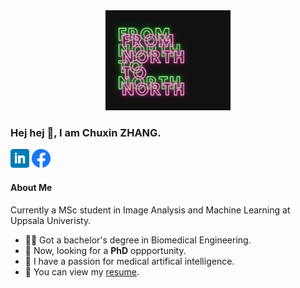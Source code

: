 
<div id="header" align="center">
  <img src="https://github.com/chuxinZ/chuxinZ/blob/main/icon/bb.gif" width="200"/>
</div>

### Hej hej 🙌, I am **Chuxin ZHANG**.


<p align='left'>
<a href="https://www.linkedin.com/in/chuxin-zhang-a36664126/"><img height="30" src="https://github.com/chuxinZ/chuxinZ/blob/main/icon/linkedin.png?raw=true"></a>
<a href="https://www.facebook.com/chuhsin.chang.1"><img height="30" src="https://github.com/chuxinZ/chuxinZ/blob/main/icon/fb.png?raw=true"></a>
<p>

#### About Me
Currently a MSc student in Image Analysis and Machine Learning at Uppsala Univeristy.
- 👩‍🎓 Got a bachelor's degree in Biomedical Engineering.
- 🎯 Now, looking for a **PhD** oppportunity.
- 🤟 I have a passion for medical artifical intelligence.
- 🐂 You can view my [resume]( https://github.com/chuxinZ/chuxinZ/blob/main/document/cv.pdf ).